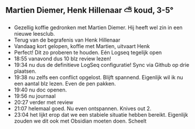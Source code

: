 ## Martien Diemer, Henk Hillenaar ⛅ koud, 3-5°
- Gezellig koffie gedronken met Martien Diemer. Hij heeft wel zin in een nieuwe leesclub.
- Terug van de begrafenis van Henk Hillenaar
- Vandaag kort gelopen, koffie met Martien, uitvaart Henk
- Perfect! Dit zo proberen te houden. Eén Logseq tegelijk open
- 18:55 vanavond dus 10 blz review lezen!
- 19:34 nu dus de definitieve LogSeq configuratie! Sync via Github op drie plaatsen.
- 19:38 nu zelfs een conflict opgelost. Blijft spannend. Eigenlijk wil ik nu een aantal blz lezen. Even de pen pakken.
- 19:40 nu doc openen.
- 19:56 nu journaal
- 20:27 verder met review
- 21:07 helemaal goed. Nu even ontspannen. Knives out 2.
- 23:04 het lijkt erop dat we een stabiele situatie hebben bereikt. Eigenlijk zouden we dit ook met Obsidian moeten doen. Scheelt